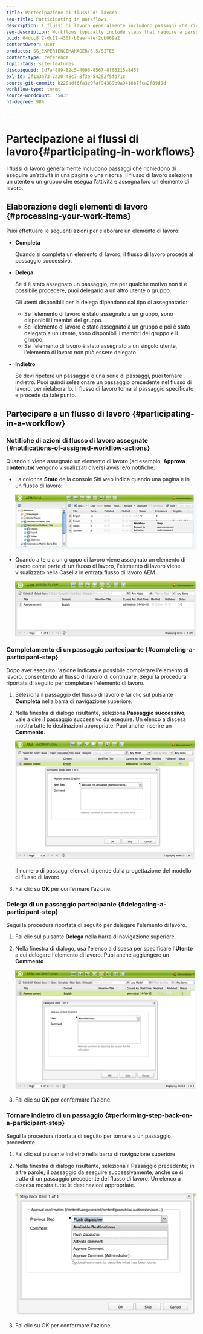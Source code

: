 ```yaml
---
title: Partecipazione ai flussi di lavoro
seo-title: Participating in Workflows
description: I flussi di lavoro generalmente includono passaggi che richiedono di eseguire un’attività in una pagina o una risorsa. Il flusso di lavoro seleziona un utente o un gruppo che esegua l’attività e assegna loro un elemento di lavoro.
seo-description: Workflows typically include steps that require a person to perform an activity on a page or asset. The workflow selects a user or group to perform the activity and assigns a work item to that person or group.
uuid: 04dcc8f2-dc11-430f-b0ae-47ef2cb069a2
contentOwner: User
products: SG_EXPERIENCEMANAGER/6.5/SITES
content-type: reference
topic-tags: site-features
discoiquuid: 1d7a4889-82c5-4096-8567-8f66215a8458
exl-id: 2f1a3a73-7a20-48c7-8f3e-54252f5fb71c
source-git-commit: b220adf6fa3e9faf94389b9a9416b7fca2f89d9d
workflow-type: tm+mt
source-wordcount: '543'
ht-degree: 98%

---
```


# Partecipazione ai flussi di lavoro{#participating-in-workflows}

I flussi di lavoro generalmente includono passaggi che richiedono di eseguire un’attività in una pagina o una risorsa. Il flusso di lavoro seleziona un utente o un gruppo che esegua l’attività e assegna loro un elemento di lavoro.

## Elaborazione degli elementi di lavoro {#processing-your-work-items}

Puoi effettuare le seguenti azioni per elaborare un elemento di lavoro:

* **Completa**

   Quando si completa un elemento di lavoro, il flusso di lavoro procede al passaggio successivo.

* **Delega**

   Se ti è stato assegnato un passaggio, ma per qualche motivo non ti è possibile procedere, puoi delegarlo a un altro utente o gruppo.

   Gli utenti disponibili per la delega dipendono dal tipo di assegnatario:

   * Se l’elemento di lavoro è stato assegnato a un gruppo, sono disponibili i membri del gruppo.
   * Se l’elemento di lavoro è stato assegnato a un gruppo e poi è stato delegato a un utente, sono disponibili i membri del gruppo e il gruppo.
   * Se l&#39;elemento di lavoro è stato assegnato a un singolo utente, l’elemento di lavoro non può essere delegato.

* **Indietro**

   Se devi ripetere un passaggio o una serie di passaggi, puoi tornare indietro. Puoi quindi selezionare un passaggio precedente nel flusso di lavoro, per rielaborarlo. Il flusso di lavoro torna al passaggio specificato e procede da tale punto.

## Partecipare a un flusso di lavoro {#participating-in-a-workflow}

### Notifiche di azioni di flusso di lavoro assegnate {#notifications-of-assigned-workflow-actions}

Quando ti viene assegnato un elemento di lavoro (ad esempio, **Approva contenuto**) vengono visualizzati diversi avvisi e/o notifiche:

* La colonna **Stato** della console Siti web indica quando una pagina è in un flusso di lavoro:

   ![workflowstatus-1](assets/workflowstatus-1.png)

* Quando a te o a un gruppo di lavoro viene assegnato un elemento di lavoro come parte di un flusso di lavoro, l&#39;elemento di lavoro viene visualizzato nella Casella in entrata flusso di lavoro AEM.

   ![cartella di lavoro](assets/workflowinbox.png)

### Completamento di un passaggio partecipante {#completing-a-participant-step}

Dopo aver eseguito l&#39;azione indicata è possibile completare l&#39;elemento di lavoro, consentendo al flusso di lavoro di continuare. Segui la procedura riportata di seguito per completare l&#39;elemento di lavoro.

1. Seleziona il passaggio del flusso di lavoro e fai clic sul pulsante **Completa** nella barra di navigazione superiore.
1. Nella finestra di dialogo risultante, seleziona **Passaggio successivo**, vale a dire il passaggio successivo da eseguire. Un elenco a discesa mostra tutte le destinazioni appropriate. Puoi anche inserire un **Commento**.

   ![workflow completo](assets/workflowcomplete.png)

   Il numero di passaggi elencati dipende dalla progettazione del modello di flusso di lavoro.

1. Fai clic su **OK** per confermare l’azione.

### Delega di un passaggio partecipante {#delegating-a-participant-step}

Segui la procedura riportata di seguito per delegare l&#39;elemento di lavoro.

1. Fai clic sul pulsante **Delega** nella barra di navigazione superiore.
1. Nella finestra di dialogo, usa l&#39;elenco a discesa per specificare l&#39;**Utente** a cui delegare l&#39;elemento di lavoro. Puoi anche aggiungere un **Commento**.

   ![workflowdelegato](assets/workflowdelegate.png)

1. Fai clic su **OK** per confermare l’azione.

### Tornare indietro di un passaggio {#performing-step-back-on-a-participant-step}

Segui la procedura riportata di seguito per tornare a un passaggio precedente.

1. Fai clic sul pulsante Indietro nella barra di navigazione superiore.
1. Nella finestra di dialogo risultante, seleziona il Passaggio precedente; in altre parole, il passaggio da eseguire successivamente, anche se si tratta di un passaggio precedente del flusso di lavoro. Un elenco a discesa mostra tutte le destinazioni appropriate. 

   ![screen_shot_2018-08-10at155325](assets/screen_shot_2018-08-10at155325.jpg)

1. Fai clic su OK per confermare l&#39;azione.
